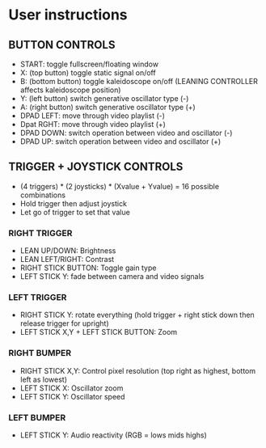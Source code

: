 # User instructions

## BUTTON CONTROLS
- START: toggle fullscreen/floating window
- X: (top button) toggle static signal on/off
- B: (bottom button) toggle kaleidoscope on/off (LEANING CONTROLLER affects kaleidoscope position)
- Y: (left button) switch generative oscillator type (-)
- A: (right button) switch generative oscillator type (+)
- DPAD LEFT: move through video playlist (-)
- Dpat RGHT: move through video playlist (+)
- DPAD DOWN: switch operation between video and oscillator (-) 
- DPAD UP: switch operation between video and oscillator (+)

##  TRIGGER + JOYSTICK CONTROLS 
- (4 triggers) * (2 joysticks) * (Xvalue + Yvalue) = 16 possible combinations
- Hold trigger then adjust joystick
- Let go of trigger to set that value

### RIGHT TRIGGER
- LEAN UP/DOWN: Brightness
- LEAN LEFT/RIGHT: Contrast
- RIGHT STICK BUTTON: Toggle gain type
- LEFT STICK Y: fade between camera and video signals

### LEFT TRIGGER
- RIGHT STICK Y: rotate everything (hold trigger + right stick down then release trigger for upright)
- LEFT STICK X,Y + LEFT STICK BUTTON: Zoom

### RIGHT BUMPER
- RIGHT STICK X,Y: Control pixel resolution (top right as highest, bottom left as lowest)
- LEFT STICK X: Oscillator zoom
- LEFT STICK Y: Oscillator speed

### LEFT BUMPER
- LEFT STICK Y: Audio reactivity (RGB = lows mids highs)